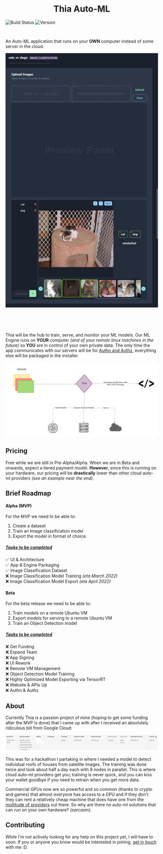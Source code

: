 <h1 align=center>Thia Auto-ML</h1>

![Build Status](https://github.com/Thia-AI/Auto-AI/actions/workflows/main.yml/badge.svg) ![Version](https://img.shields.io/badge/Version-alpha-red)

<br />

An Auto-ML application that runs on your **OWN** computer instead of some server in the cloud.

![Image](./doc/images/thia_dataset_preview.png)

<br />
<br />
<br />

Thia will be the hub to train, serve, and monitor your ML models. Our ML Engine runs on **YOUR** computer _(and of your remote linux machines in the future)_ so **YOU** are in control of your own private data. The only time the app communicates with our servers will be for [Authn and Authz](https://www.cloudflare.com/en-ca/learning/access-management/authn-vs-authz/ 'Learn about the difference'), everything else will be packaged in the installer.

![yes](./doc/images/how_thia_works.png)

## Pricing

Free while we are still in Pre-Alpha/Alpha. When we are in Beta and onwards, expect a tiered payment model. **However**, since this is running on your hardware, our pricing will be **drastically** lower than other cloud auto-ml providers _(see an example near the end)_.

## Brief Roadmap

#### Alpha (MVP)

For the MVP we need to be able to:

1. Create a dataset
2. Train an Image classification model
3. Export the model in format of choice.

##### <u>Tasks to be completed</u>

✅ UI & Architecture
<br />
✅ App & Engine Packaging
<br />
✅ Image Classification Dataset
<br />
❌ Image Classification Model Training _(eta March 2022)_
<br />
❌ Image Classification Model Export _(eta April 2022)_
<br />

#### Beta

For the beta release we need to be able to:

1. Train models on a remote Ubuntu VM
2. Export models for serving to a remote Ubuntu VM
3. Train an Object Detection model

##### <u>Tasks to be completed</u>

❌ Get Funding
<br />
❌ Expand Team
<br />
❌ App Signing
<br />
❌ UI Rework
<br />
❌ Remote VM Management
<br />
❌ Object Detection Model Training
<br />
❌ Highly Optimized Model Exporting via TensorRT
<br />
❌ Website & APIs Up
<br />
❌ Authn & Authz

## About

Currently Thia is a passion project of mine (hoping to get some funding after the MVP is done) that I came up with after I received an absolutely ridiculous bill from Google Cloud:

![yes](./doc/images/automl_pricing_example.png)

This was for a hackathon I partaking in where I needed a model to detect individual roofs of houses from satellite images. The training was done twice and took about half a day each with 8 nodes in parallel. This is where cloud auto-ml providers get you; training is never quick, and you can kiss your wallet goodbye if you need to retrain when you get more data.

Commercial GPUs now are so powerful and so common (thanks to crypto and games) that almost everyone has access to a GPU and if they don't they can rent a relatively cheap machine that does have one from the [multitude of providers](https://geekflare.com/best-cloud-gpu-platforms/ 'List of some GPU providers ') out there. So why are there no auto-ml solutions that can run on your own hardware? _(sarcasm)_.

## Contributing

While I'm not actively looking for any help on this project yet, I will have to soon. If you or anyone you know would be interested in joining, [get in touch](https://www.linkedin.com/in/ritesh-ahlawat/ 'My LinkedIn') with me :D.
